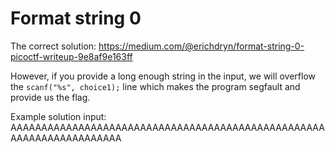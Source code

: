# Format string 0
The correct solution: https://medium.com/@erichdryn/format-string-0-picoctf-writeup-9e8af9e163ff

However, if you provide a long enough string in the input, we will overflow the `scanf("%s", choice1);` line which makes the program segfault and provide us the flag.

Example solution input: AAAAAAAAAAAAAAAAAAAAAAAAAAAAAAAAAAAAAAAAAAAAAAAAAAAAAAAAAAAAAAAAAAAAA